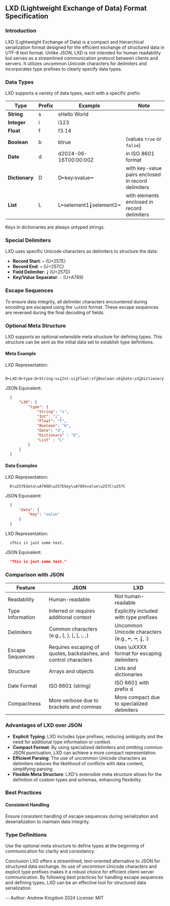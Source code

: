 ## LXD (Lightweight Exchange of Data) Format Specification
  
### Introduction

LXD (Lightweight Exchange of Data) is a compact and hierarchical serialization format designed for the efficient exchange of structured data in UTF-8 text format. Unlike JSON, LXD is not intended for human readability but serves as a streamlined communication protocol between clients and servers. It utilizes uncommon Unicode characters for delimiters and incorporates type prefixes to clearly specify data types.
  
### Data Types

LXD supports a variety of data types, each with a specific prefix:

Type | Prefix | Example | Note
---- | ------ | ------- | ----
**String** | s | sHello World | 
**Integer** | i | i123 | 
**Float** | f | f3.14 | 
**Boolean** | b | btrue | (values `true` or `false`)
**Date** | d | d2024-06-16T00:00:00Z | in ISO 8601 format
**Dictionary** | D | D╾key꞉svalue╼ | with key-value pairs enclosed in record delimiters
**List** | L | L╾selement1╽selement2╼ | with elements enclosed in record delimiters

Keys in dictionaries are always untyped strings.

### Special Delimiters

LXD uses specific Unicode characters as delimiters to structure the data:

- **Record Start**: `╾` (U+257E)
- **Record End**: `╼` (U+257C)
- **Field Delimiter**: `╽` (U+257D)
- **Key/Value Separator**: `꞉` (U+A789)

### Escape Sequences

To ensure data integrity, all delimiter characters encountered during encoding are escaped using the `\uXXXX` format. These escape sequences are reversed during the final decoding of fields.

### Optional Meta Structure

LXD supports an optional extensible meta structure for defining types. This structure can be sent as the initial data set to establish type definitions.
  
#### Meta Example

LXD Representation:
```text
  D╾LXD꞉D╾type꞉D╾String꞉ss╽Int꞉si╽Float꞉sf╽Boolean꞉sb╽Date꞉sd╽Dictionary꞉sD╽List꞉sL╼╼╼
```
  JSON Equivalent:
```json
  {
      "LXD": {
          "type": {
              "String": "s",
              "Int": "i",
              "Float": "f",
              "Boolean": "b",
              "Date": "d",
              "Dictionary" : "D",
              "List" : "L"
          }
      }
  }
```
#### Data Examples

LXD Representation:
```text
  D\u257Edata\uA789D\u257Ekey\uA789svalue\u257C\u257C
```
JSON Equivalent:
```json
  {
      "data": {
          "key": "value"
      }
  }
```
LXD Representation:
```text
  sThis is just some text.
```
  JSON Equivalent: 
```json
  "This is just some text."
```

### Comparison with JSON

Feature |	JSON |	LXD
------- | ---- | ----
Readability | Human-readable | Not human-readable
Type Information | Inferred or requires additional context | Explicitly included with type prefixes
Delimiters | Common characters (e.g., {, }, [, ], :, ,) | Uncommon Unicode characters (e.g., ╾, ╼, ╽, ꞉)
Escape Sequences | Requires escaping of quotes, backslashes, and control characters | Uses \uXXXX format for escaping delimiters
Structure | Arrays and objects | Lists and dictionaries
Date Format | ISO 8601 (string) | ISO 8601 with prefix d
Compactness | More verbose due to brackets and commas | More compact due to specialized delimiters

### Advantages of LXD over JSON

- **Explicit Typing**: LXD includes type prefixes, reducing ambiguity and the need for additional type information or context.
- **Compact Format**: By using specialized delimiters and omitting common JSON punctuation, LXD can achieve a more compact representation.
- **Efficient Parsing**: The use of uncommon Unicode characters as delimiters reduces the likelihood of conflicts with data content, simplifying parsing.
- **Flexible Meta Structure**: LXD's extensible meta structure allows for the definition of custom types and schemas, enhancing flexibility.

### Best Practices

#### Consistent Handling
Ensure consistent handling of escape sequences during serialization and deserialization to maintain data integrity.

### Type Definitions
Use the optional meta structure to define types at the beginning of communication for clarity and consistency.

Conclusion
LXD offers a streamlined, text-oriented alternative to JSON for structured data exchange. Its use of uncommon Unicode characters and explicit type prefixes makes it a robust choice for efficient client-server communication. By following best practices for handling escape sequences and defining types, LXD can be an effective tool for structured data serialization.

--
  Author: Andrew Kingdom 2024
  License: MIT

